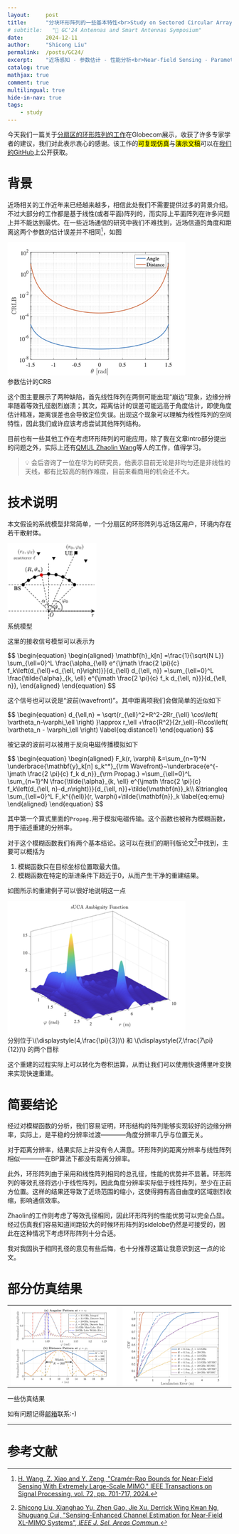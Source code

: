 ```yaml
---
layout:     post
title:      "分块环形阵列的一些基本特性<br>Study on Sectored Circular Arrays"
# subtitle:   "📑 GC'24 Antennas and Smart Antennas Symposium"
date:       2024-12-11
author:     "Shicong Liu"
permalink:  /posts/GC24/
excerpt:    "近场感知 - 参数估计 - 性能分析<br>Near-field Sensing - Parameter Estimation - Performance Analysis"
catalog: true
mathjax: true
comment: true
multilingual: true
hide-in-nav: true
tags:
    - study
---
```


今天我们一篇关于[分扇区的环形阵列的工作](https://arxiv.org/abs/2405.01000)在Globecom展示，收获了许多专家学者的建议，我们对此表示衷心的感谢。该工作的<mark>可复现仿真</mark>与<mark>演示文稿</mark>可以在[我们的GitHub](https://github.com/scliubit/XL-MIMO-sUCA-Loc)上公开获取。



# 背景

近场相关的工作近年来已经越来越多，相信此处我们不需要提供过多的背景介绍。不过大部分的工作都是基于线性(或者平面)阵列的，而实际上平面阵列在许多问题上并不能达到最优。在一些近场通信的研究中我们不难找到，近场信道的角度和距离这两个参数的估计误差并不相同[^1]，如图

<div>
    <img class="postimg" src="/images/in-post/gc24/crb.png" width="400px" />
    <div class="caption">参数估计的CRB</div>
</div>

这个图主要展示了两种缺陷，首先线性阵列在两侧可能出现“崩边”现象，边缘分辨率随着等效孔径剧烈崩溃；其次，距离估计的误差可能远高于角度估计，即使角度估计精准，距离误差也会导致定位失误。出现这个现象可以理解为线性阵列的空间特性，因此我们或许应该考虑尝试其他阵列结构。

目前也有一些其他工作在考虑环形阵列的可能应用，除了我在文章intro部分提出的问题之外，实际上还有[QMUL Zhaolin Wang](https://zhaolin820.github.io/)等人的工作，值得学习。

> 💡 会后咨询了一位在华为的研究员，他表示目前无论是非均匀还是非线性的天线，都有比较高的制作难度，目前来看商用的机会还不大。



# 技术说明

本文假设的系统模型非常简单，一个分扇区的环形阵列与近场区用户，环境内存在若干散射体。

<div>
    <img class="postimg" src="/images/in-post/gc24/sysmodel.png" width="200px" />
    <div class="caption">系统模型</div>
</div>

这里的接收信号模型可以表示为

<div>
$$
\begin{equation}
    \begin{aligned}
    \mathbf{h}_k[n] =\frac{1}{\sqrt{N L}} \sum_{\ell=0}^L \frac{\alpha_{\ell} e^{\jmath \frac{2 \pi}{c} f_k\left(d_{\ell}+d_{\ell, n}\right)}}{d_{\ell} d_{\ell, n}} =\sum_{\ell=0}^L \frac{\tilde{\alpha}_{k, \ell} e^{\jmath \frac{2 \pi}{c} f_k d_{\ell, n}}}{d_{\ell, n}},
    \end{aligned}
\end{equation}
$$
</div>

这个信号也可以说是“波前(wavefront)”。其中距离项我们会做简单的近似如下

<div>
$$
\begin{equation}
				d_{\ell,n} = \sqrt{r_{\ell}^2+R^2-2Rr_{\ell} \cos\left(  \vartheta_n-\varphi_\ell \right) }\approx r_\ell +\frac{R^2}{2r_\ell}-R\cos\left( \vartheta_n - \varphi_\ell \right)
				\label{eq:distance1}
			\end{equation}
$$
</div>

被记录的波前可以被用于反向电磁传播模拟如下

<div>
$$
\begin{equation}
				\begin{aligned}
					F_k(r, \varphi) &=\sum_{n=1}^N \underbrace{\mathbf{y}_k[n] s_k^*}_{\rm Wavefront}~\underbrace{e^{-\jmath \frac{2 \pi}{c} f_k d_n}}_{\rm Propag.} =\sum_{\ell=0}^L \sum_{n=1}^N \frac{\tilde{\alpha}_{k, \ell} e^{\jmath \frac{2 \pi}{c} f_k\left(d_{\ell, n}-d_n\right)}}{d_{\ell, n}}+\tilde{\mathbf{n}}_k\\
					&\triangleq \sum_{\ell=0}^L F_k^{(\ell)}(r, \varphi)+\tilde{\mathbf{n}}_k
					\label{eq:emu}
				\end{aligned}
			\end{equation}
$$
</div>

其中第一个算式里面的`Propag.`用于模拟电磁传输。这个函数也被称为模糊函数，用于描述重建的分辨率。

对于这个模糊函数我们有两个基本结论。这可以在我们的期刊版论文[^2]中找到，主要可以概括为

1. 模糊函数只在目标坐标位置取最大值。
2. 模糊函数在特定的渐进条件下趋近于$0$，从而产生干净的重建结果。

如图所示的重建例子可以很好地说明这一点

<div>
    <img class="postimg" src="/images/in-post/gc24/demo_3d.png" width="400px" />
    <div class="caption">分别位于\(\displaystyle(4,\frac{\pi}{3})\) 和 \(\displaystyle(7,\frac{7\pi}{12})\) 的两个目标</div>
</div>

这个重建的过程实际上可以转化为卷积运算，从而让我们可以使用快速傅里叶变换来实现快速重建。



# 简要结论

经过对模糊函数的分析，我们容易证明，环形结构的阵列能够实现较好的边缘分辨率，实际上，是平稳的分辨率过渡————角度分辨率几乎与位置无关。

对于距离分辨率，结果实际上并没有令人满意。环形阵列的距离分辨率与线性阵列相似————在BP算法下都没有距离分辨率。

此外，环形阵列由于采用和线性阵列相同的总孔径，性能的优势并不显著。环形阵列的等效孔径将远小于线性阵列，因此角度分辨率实际低于线性阵列，至少在正前方位置。这样的结果还导致了近场范围的缩小，这使得拥有高自由度的区域剧烈收缩，影响通信效率。

Zhaolin的工作则考虑了等效孔径相同，因此环形阵列的性能优势可以完全凸显。经过仿真我们容易知道间距较大的时候环形阵列的sidelobe仍然是可接受的，因此在这种情况下考虑环形阵列十分合适。

我对我固执于相同孔径的意见有些后悔，也十分推荐这篇让我意识到这一点的论文。




# 部分仿真结果

<div>
    <table class="borderlesstabel">
        <tr>
            <td>
                <img class="postimg" src="/images/in-post/gc24/approx.png" style="display:block; margin:0 auto; width: 360px;">
            </td>
            <td>
                <img class="postimg" src="/images/in-post/gc24/cdf.png" style="display:block; margin:0 auto; width: 360px;">
            </td>
        </tr>
    </table>
    <div class="caption">一些仿真结果</div>
</div>

如有问题记得[邮箱](mailto:scliu@ieee.org)联系:-)



---

# 参考文献

[^1]: [H. Wang, Z. Xiao and Y. Zeng, "Cramér-Rao Bounds for Near-Field Sensing With Extremely Large-Scale MIMO," IEEE Transactions on Signal Processing, vol. 72, pp. 701-717, 2024.](https://ieeexplore.ieee.org/document/10388218)
[^2]:[Shicong Liu, Xianghao Yu, Zhen Gao, Jie Xu, Derrick Wing Kwan Ng, Shuguang Cui, "Sensing-Enhanced Channel Estimation for Near-Field XL-MIMO Systems", *IEEE J. Sel. Areas Commun.*](https://arxiv.org/abs/2403.11809)
